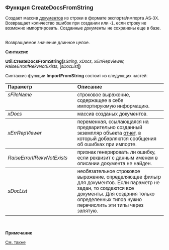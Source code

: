 <html>
<head>
<title>ImportFromString</title>
<style type="text/css">
.style1 {
	font-family: Arial;
}
</style>
</head>

<body>

<p><font size="4" face="Arial"><strong>Функция CreateDocsFromString</strong></font></p>

<p class="label"><span class="style1">Создает массив</span><font face="Arial"> <a href="../Asdoc.html">
документов</a> из 
строки в формате экспорта/импорта AS-3X. Возвращает количество ошибок при 
создании или -1, если строку не возможно импортировать. Созданные документы не 
сохранены еще в базе.<br>
&nbsp;</font></p>

<p class="label"><font face="Arial">Возвращаемое значение длинное 
целое.</font></p>

<p class="label"><font face="Arial"><b>Синтаксис</b></font></p>

<p><font face="Arial"><strong>Util.CreateDocsFromString(</strong><em>sString</em><em>, 
xDocs<span lang="en-us">, </span>xErrRepViewer, RaiseErrorIfRekvNotExists, </em>[<em>sDocList</em>]<strong>)</strong></font></p>
<p><font face="Arial">Синтаксис функции <strong>ImportFromString </strong>
состоит из следующих частей:</font></p>

<table border="1" cellPadding="5" cols="2" frame="below" rules="rows" width="758">
<TBODY>
  <tr vAlign="top">
    <td class="label" width="231"><font face="Arial"><b>Параметр</b></font></td>
    <td class="label" width="499"><font face="Arial"><strong>Описание</strong></font></td>
  </tr>
  <tr vAlign="top">
    <td width="231"><font face="Arial"><em>s</em></font><em><font face="Arial">FileName</font></em></td>
    <td width="499"><font face="Arial">строковое выражение, содержащее 
	в себе импортируюмую информацию.</font></td>
  </tr>
  <tr>
    <td width="231"><font face="Arial"><em>xDocs</em></font></td>
    <td width="499"><font face="Arial">массив созданых документов.</font></td>
  </tr>
  <tr>
    <td width="231"><em><font face="Arial">xErrRepViewer</font></em></td>
    <td width="499"><font face="Arial">переменная, ссылающаяся на 
	предварительно созданный экземпляр объекта <a href="../AsRepViewer.html">
    отчет</a>, в который добавляются сообщения об ошибках при импорте.</font></td>
  </tr>
  <tr>
    <td width="231"><font face="Arial"><em>RaiseErrorIfRekvNotExists</em></font></td>
    <td width="499"><font face="Arial"><span lang="ru">признак генерировать ли 
	ошибку, если реквизит с данным именем в описании документа не найден</span>.</font></td>
  </tr>
  <tr>
    <td width="231"><em><font face="Arial">sDocList</font></em></td>
    <td width="499"><font face="Arial">необязательное строковое 
	выражение, определяющее фильтр для документов. Если параметр не задан, то 
	создаются все документы. Для создания только определенных типов нужно 
	перечислить эти типы через запятую.</font></td>
  </tr>
  </table>

<p class="label">&nbsp;</p>

<p class="label"><font face="Arial"><b>Примечание</b> </font></p>

<p class="label"><a href="../../functions.html"><font face="Arial">См. 
также</font></a></p>

</body>
</html>
